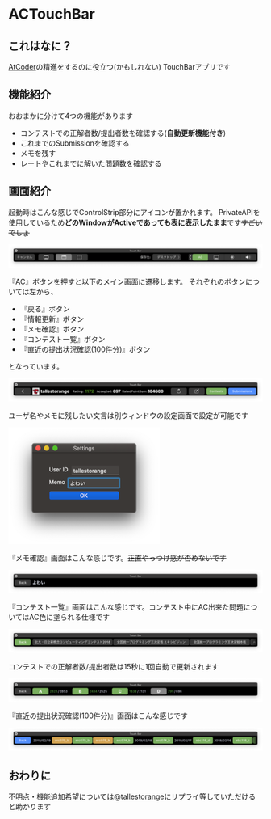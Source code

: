 # ACTouchBar

## これはなに？

[AtCoder](https://atcoder.jp/)の精進をするのに役立つ(かもしれない) TouchBarアプリです

## 機能紹介

おおまかに分けて4つの機能があります

- コンテストでの正解者数/提出者数を確認する(**自動更新機能付き**)
- これまでのSubmissionを確認する
- メモを残す
- レートやこれまでに解いた問題数を確認する

## 画面紹介

起動時はこんな感じでControlStrip部分にアイコンが置かれます。
PrivateAPIを使用しているため**どのWindowがActiveであっても表に表示したまま**です~~すごいでしょ~~

![screenshot_2](Screenshots/Screenshot_2.png)

『AC』ボタンを押すと以下のメイン画面に遷移します。
それぞれのボタンについては左から、

- 『戻る』ボタン
- 『情報更新』ボタン
- 『メモ確認』ボタン
- 『コンテスト一覧』ボタン
- 『直近の提出状況確認(100件分)』ボタン

となっています。

![screenshot](Screenshots/Screenshot.png)

ユーザ名やメモに残したい文言は別ウィンドウの設定画面で設定が可能です

![screenshot](Screenshots/Screenshot_3.png)

『メモ確認』画面はこんな感じです。~~正直やっつけ感が否めないです~~

![screenshot](Screenshots/Screenshot_4.png)

『コンテスト一覧』画面はこんな感じです。コンテスト中にAC出来た問題についてはAC色に塗られる仕様です

![screenshot](Screenshots/Screenshot_5.png)

コンテストでの正解者数/提出者数は15秒に1回自動で更新されます

![screenshot](Screenshots/Screenshot_6.png)

『直近の提出状況確認(100件分)』画面はこんな感じです

![screenshot](Screenshots/Screenshot_7.png)

## おわりに

不明点・機能追加希望については[@tallestorange](https://twitter.com/tallestorange)にリプライ等していただけると助かります
